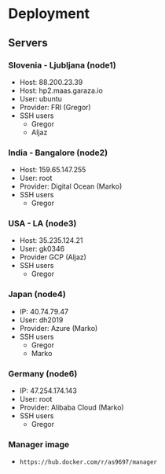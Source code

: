 # Deployment

## Servers
### Slovenia - Ljubljana (node1)
* Host: 88.200.23.39
* Host: hp2.maas.garaza.io
* User: ubuntu
* Provider: FRI (Gregor)
* SSH users
	* Gregor
	* Aljaz

### India - Bangalore (node2)
* Host: 159.65.147.255
* User: root
* Provider: Digital Ocean (Marko)
* SSH users
	* Gregor

### USA - LA (node3)
* Host: 35.235.124.21
* User: gk0346
* Provider GCP (Aljaz)
* SSH users
	* Gregor

### Japan (node4)
* IP: 40.74.79.47
* User: dh2019
* Provider: Azure (Marko)
* SSH users
	* Gregor
	* Marko

### Germany (node6)
* IP: 47.254.174.143
* User: root
* Provider: Alibaba Cloud (Marko)
* SSH users
	* Gregor

### Manager image
* `https://hub.docker.com/r/as9697/manager`
